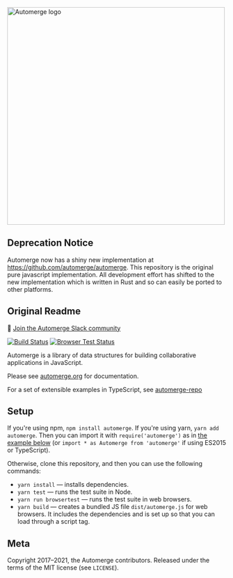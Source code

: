 <img src='./img/sign.svg' width='500' alt='Automerge logo' />

## Deprecation Notice

Automerge now has a shiny new implementation at https://github.com/automerge/automerge. This repository is the original pure javascript implementation. All development effort has shifted to the new implementation which is written in Rust and so can easily be ported to other platforms. 

## Original Readme

💬 [Join the Automerge Slack community](https://join.slack.com/t/automerge/shared_invite/zt-e4p3760n-kKh7r3KRH1YwwNfiZM8ktw)

[![Build Status](https://github.com/automerge/automerge/actions/workflows/automerge-ci.yml/badge.svg)](https://github.com/automerge/automerge/actions/workflows/automerge-ci.yml)
[![Browser Test Status](https://app.saucelabs.com/buildstatus/automerge)](https://app.saucelabs.com/open_sauce/user/automerge/builds)

Automerge is a library of data structures for building collaborative applications in JavaScript.

Please see [automerge.org](http://automerge.org/) for documentation.

For a set of extensible examples in TypeScript, see [automerge-repo](https://github.com/automerge/automerge-repo)

## Setup

If you're using npm, `npm install automerge`. If you're using yarn, `yarn add automerge`. Then you
can import it with `require('automerge')` as in [the example below](#usage) (or
`import * as Automerge from 'automerge'` if using ES2015 or TypeScript).

Otherwise, clone this repository, and then you can use the following commands:

- `yarn install` — installs dependencies.
- `yarn test` — runs the test suite in Node.
- `yarn run browsertest` — runs the test suite in web browsers.
- `yarn build` — creates a bundled JS file `dist/automerge.js` for web browsers. It includes the
  dependencies and is set up so that you can load through a script tag.

## Meta

Copyright 2017–2021, the Automerge contributors. Released under the terms of the
MIT license (see `LICENSE`).
